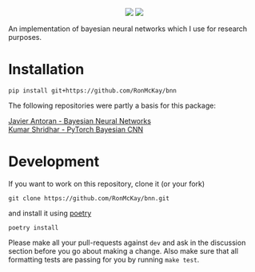 <div align="center">

[![](https://img.shields.io/badge/code%20style-black-black)](https://github.com/psf/black) ![](https://img.shields.io/github/license/RonMcKay/bnn) 

</div>

An implementation of bayesian neural networks which I use for research purposes.

# Installation

```
pip install git+https://github.com/RonMcKay/bnn
```

The following repositories were partly a basis for this package:

[Javier Antoran - Bayesian Neural Networks](https://github.com/JavierAntoran/Bayesian-Neural-Networks)  
[Kumar Shridhar - PyTorch Bayesian CNN](https://github.com/kumar-shridhar/PyTorch-BayesianCNN)

# Development

If you want to work on this repository, clone it (or your fork)

```
git clone https://github.com/RonMcKay/bnn.git
```

and install it using [poetry](https://python-poetry.org/)

```
poetry install
```

Please make all your pull-requests against `dev` and ask in the discussion section before you go about making a change. Also make sure that all formatting tests are passing for you by running `make test`.
